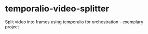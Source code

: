 # temporalio-video-splitter
Split video into frames using temporalio for orchestration - exemplary project

